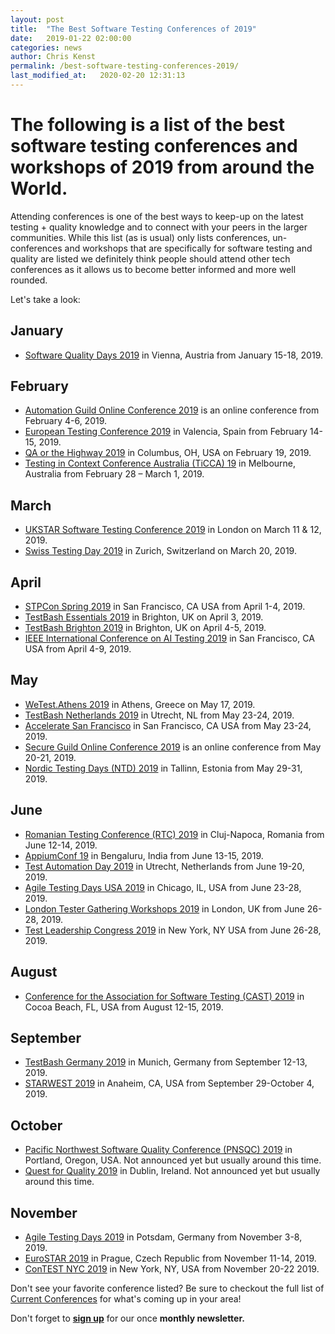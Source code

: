 ```yaml
---
layout: post
title:  "The Best Software Testing Conferences of 2019"
date:   2019-01-22 02:00:00
categories: news
author: Chris Kenst
permalink: /best-software-testing-conferences-2019/
last_modified_at:   2020-02-20 12:31:13
---
```


# The following is a list of the best software testing conferences and workshops of 2019 from around the World.

Attending conferences is one of the best ways to keep-up on the latest testing + quality knowledge and to connect with your peers in the larger communities. While this list (as is usual) only lists conferences, un-conferences and workshops that are specifically for software testing and quality are listed we definitely think people should attend other tech conferences as it allows us to become better informed and more well rounded.

Let's take a look:

## January

- [Software Quality Days 2019](https://www.software-quality-days.com?utm_source=testingconferences) in Vienna, Austria from January 15-18, 2019.

## February

- [Automation Guild Online Conference 2019](https://guildconferences.com/?utm_source=testingconferences) is an online conference from February 4-6, 2019.
- [European Testing Conference 2019](http://europeantestingconference.eu/2019?utm_source=testingconferences) in Valencia, Spain from February 14-15, 2019.
- [QA or the Highway 2019](https://www.qaorthehighway.com/?utm_source=testingconferences) in Columbus, OH, USA on February 19, 2019.
- [Testing in Context Conference Australia (TiCCA) 19](https://www.associationforsoftwaretesting.org/conference/ticca19/ticca19-registration?utm_source=testingconferences) in Melbourne, Australia from February 28 – March 1, 2019.

## March

- [UKSTAR Software Testing Conference 2019](https://ukstar.eurostarsoftwaretesting.com/?utm_source=testingconferences) in London on March 11 & 12, 2019.
- [Swiss Testing Day 2019](http://swisstestingday.ch/?utm_source=testingconferences) in Zurich, Switzerland on March 20, 2019.

## April

- [STPCon Spring 2019](https://www.stpcon.com/?utm_source=testingconferences) in San Francisco, CA USA from April 1-4, 2019.
- [TestBash Essentials 2019](https://ti.to/mot/testbash-brighton-2019?source=testingconferences) in Brighton, UK on April 3, 2019.
- [TestBash Brighton 2019](https://ti.to/mot/testbash-brighton-2019?source=testingconferences) in Brighton, UK on April 4-5, 2019.
- [IEEE International Conference on AI Testing 2019](http://www.ieeeaitests.com/?utm_source=testingconferences) in San Francisco, CA USA from April 4-9, 2019.

## May

- [WeTest.Athens 2019](https://wetest-athens.gr/?utm_source=testingconferences) in Athens, Greece on May 17, 2019.
- [TestBash Netherlands 2019](https://ti.to/mot/testbash-netherlands-2019?source=testingconferences) in Utrecht, NL from May 23-24, 2019.
- [Accelerate San Francisco](https://www.qualityjam.com/atlanta/?utm_source=testingconferences) in San Francisco, CA USA from May 23-24, 2019.
- [Secure Guild Online Conference 2019](https://guildconferences.com/product/secure-guild-2019-event-ticket/?utm_source=testingconferences) is an online conference from May 20-21, 2019.
- [Nordic Testing Days (NTD) 2019](http://nordictestingdays.eu/?utm_source=testingconferences) in Tallinn, Estonia from May 29-31, 2019.

## June

- [Romanian Testing Conference (RTC) 2019](https://www.romaniatesting.ro?utm_source=testingconferences) in Cluj-Napoca, Romania from June 12-14, 2019.
- [AppiumConf 19](https://appiumconf.com/?utm_source=testingconferences) in Bengaluru, India from June 13-15, 2019.
- [Test Automation Day 2019](http://www.testautomationday.com?utm_source=testingconferences) in Utrecht, Netherlands from June 19-20, 2019.
- [Agile Testing Days USA 2019](http://agiletestingdays.us/?utm_source=testingconferences) in Chicago, IL, USA from June 23-28, 2019.
- [London Tester Gathering Workshops 2019](https://ministryoftesting.com/events/london-tester-gathering-workshops-2019?utm_source=testingconferences) in London, UK from June 26-28, 2019.
- [Test Leadership Congress 2019](http://testleadershipcongress-ny.com/?utm_source=testingconferences) in New York, NY USA from June 26-28, 2019.

## August

- [Conference for the Association for Software Testing (CAST) 2019](https://www.associationforsoftwaretesting.org/conference/cast2019/?utm_source=testingconferences) in Cocoa Beach, FL, USA from August 12-15, 2019.

## September

- [TestBash Germany 2019](https://ministryoftesting.com/events/testbash-germany-2019?utm_source=testingconferences) in Munich, Germany from September 12-13, 2019.
- [STARWEST 2019](https://starwest.techwell.com/?utm_source=testingconferences) in Anaheim, CA, USA from September 29-October 4, 2019.

## October

- [Pacific Northwest Software Quality Conference (PNSQC) 2019](http://www.pnsqc.org/?utm_source=testingconferences) in Portland, Oregon, USA. Not announced yet but usually around this time.
- [Quest for Quality 2019](http://questforquality.eu/?utm_source=testingconferences) in Dublin, Ireland. Not announced yet but usually around this time.

## November

- [Agile Testing Days 2019](http://www.agiletestingdays.com/?utm_source=testingconferences) in Potsdam, Germany from November 3-8, 2019.
- [EuroSTAR 2019](https://eurostarsoftwaretesting.com?utm_source=testingconferences) in Prague, Czech Republic from November 11-14, 2019.
- [ConTEST NYC 2019](http://contest-nyc.testmastersacademy.org/?utm_source=testingconferences) in New York, NY, USA from November 20-22 2019.


Don't see your favorite conference listed? Be sure to checkout the full list of [Current Conferences](/) for what's coming up in your area!

Don't forget to **[sign up](http://eepurl.com/c4paYT)** for our once **monthly newsletter.**

